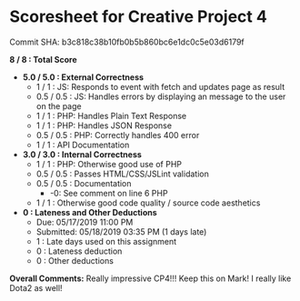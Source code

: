 # Scoresheet for Creative Project 4
Commit SHA: b3c818c38b10fb0b5b860bc6e1dc0c5e03d6179f

**8 / 8 : Total Score**
- **5.0 / 5.0 : External Correctness**
     - 1 / 1 : JS: Responds to event with fetch and updates page as result
     - 0.5 / 0.5 : JS: Handles errors by displaying an message to the user on the page
     - 1 / 1 : PHP: Handles Plain Text Response
     - 1 / 1 : PHP: Handles JSON Response
     - 0.5 / 0.5 : PHP: Correctly handles 400 error
     - 1 / 1 : API Documentation
- **3.0 / 3.0 : Internal Correctness**
     - 1 / 1 : PHP: Otherwise good use of PHP
     - 0.5 / 0.5 : Passes HTML/CSS/JSLint validation
     - 0.5 / 0.5 : Documentation
          - -0: See comment on line 6 PHP
     - 1 / 1 : Otherwise good code quality / source code aesthetics
- **0 : Lateness and Other Deductions**
     - Due: 05/17/2019 11:00 PM
     - Submitted: 05/18/2019 03:35 PM (1 days late)
     - 1 : Late days used on this assignment
     - 0 : Lateness deduction
     - 0 : Other deductions

**Overall Comments:**
Really impressive CP4!!! Keep this on Mark! I really like Dota2 as well!